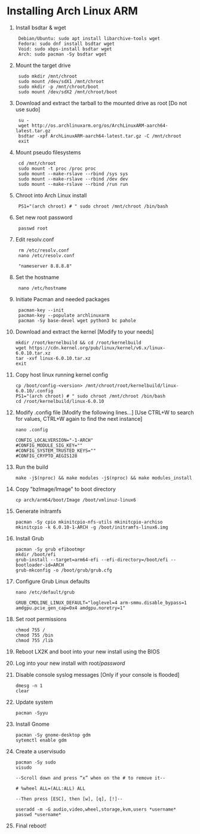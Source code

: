   # Installing Arch Linux ARM
   
  1. Install bsdtar & wget
      
          Debian/Ubuntu: sudo apt install libarchive-tools wget
          Fedora: sudo dnf install bsdtar wget
          Void: sudo xbps-install bsdtar wget
          Arch: sudo pacman -Sy bsdtar wget

  
  2. Mount the target drive
  
          sudo mkdir /mnt/chroot
          sudo mount /dev/sdX1 /mnt/chroot
          sudo mkdir -p /mnt/chroot/boot
          sudo mount /dev/sdX2 /mnt/chroot/boot
          
  3. Download and extract the tarball to the mounted drive as root [Do not use sudo]
  
          su -
          wget http://os.archlinuxarm.org/os/ArchLinuxARM-aarch64-latest.tar.gz
          bsdtar -xpf ArchLinuxARM-aarch64-latest.tar.gz -C /mnt/chroot
          exit
      
  4. Mount pseudo filesystems
  
          cd /mnt/chroot
          sudo mount -t proc /proc proc
          sudo mount --make-rslave --rbind /sys sys
          sudo mount --make-rslave --rbind /dev dev
          sudo mount --make-rslave --rbind /run run

  5. Chroot into Arch Linux install
  
          PS1="(arch chroot) # " sudo chroot /mnt/chroot /bin/bash
	  
  6. Set new root password
 
          passwd root
	  
  7. Edit resolv.conf
  
          rm /etc/resolv.conf
          nano /etc/resolv.conf
	  
          "nameserver 8.8.8.8"
	  
  8. Set the hostname

          nano /etc/hostname
      
  9. Initiate Pacman and needed packages 
  
          pacman-key --init
          pacman-key --populate archlinuxarm
          pacman -Sy base-devel wget python3 bc pahole
      
  10. Download and extract the kernel [Modify to your needs]
  
          mkdir /root/kernelbuild && cd /root/kernelbuild
          wget https://cdn.kernel.org/pub/linux/kernel/v6.x/linux-6.0.10.tar.xz
          tar -xvf linux-6.0.10.tar.xz
          exit
      
  11. Copy host linux running kernel config
    
          cp /boot/config-<version> /mnt/chroot/root/kernelbuild/linux-6.0.10/.config
          PS1="(arch chroot) # " sudo chroot /mnt/chroot /bin/bash
          cd /root/kernelbuild/linux-6.0.10
      
  12. Modify .config file [Modify the following lines...]  [Use CTRL+W to search for values, CTRL+W again to find the next instance]
      
          nano .config
      
          CONFIG_LOCALVERSION="-1-ARCH"
          #CONFIG_MODULE_SIG_KEY=""
          #CONFIG_SYSTEM_TRUSTED_KEYS=""
          #CONFIG_CRYPTO_AEGIS128
      
  13. Run the build
 
          make -j$(nproc) && make modules -j$(nproc) && make modules_install
      
  14. Copy "bzImage/Image" to boot directory
 
          cp arch/arm64/boot/Image /boot/vmlinuz-linux6
      
  15. Generate initramfs
      
          pacman -Sy cpio mkinitcpio-nfs-utils mkinitcpio-archiso
          mkinitcpio -k 6.0.10-1-ARCH -g /boot/initramfs-linux6.img
      
  16. Install Grub
 
          pacman -Sy grub efibootmgr
          mkdir /boot/efi
          grub-install --target=arm64-efi --efi-directory=/boot/efi --bootloader-id=ARCH
          grub-mkconfig -o /boot/grub/grub.cfg
      
  17. Configure Grub Linux defaults
          
          nano /etc/default/grub
	
          GRUB_CMDLINE_LINUX_DEFAULT="loglevel=4 arm-smmu.disable_bypass=1 amdgpu.pcie_gen_cap=0x4 amdgpu.noretry=1"
 
  18. Set root permissions
 
          chmod 755 /
          chmod 755 /bin
          chmod 755 /lib
      
  19. Reboot LX2K and boot into your new install using the BIOS
 
  20. Log into your new install with root/*password*
      
  21. Disable console syslog messages [Only if your console is flooded]

          dmesg -n 1
          clear
  
  22. Update system
 
          pacman -Syyu
      
  23. Install Gnome
 
          pacman -Sy gnome-desktop gdm
          sytemctl enable gdm
	  
  24. Create a uservisudo

          pacman -Sy sudo
          visudo
	  
          --Scroll down and press “x” when on the # to remove it--

          # %wheel ALL=(ALL:ALL) ALL
	
          --Then press [ESC], then [w], [q], [!]--
	  
          useradd -m -G audio,video,wheel,storage,kvm,users *username*
          passwd *username*
	  
  25. Final reboot!
